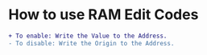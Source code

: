 # How to use RAM Edit Codes
```diff
+ To enable: Write the Value to the Address.
- To disable: Write the Origin to the Address.
```
